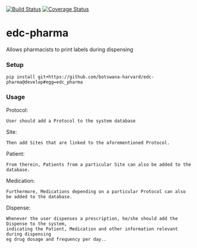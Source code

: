 [![Build Status](https://travis-ci.org/botswana-harvard/edc-pharma.svg?branch=develop)](https://travis-ci.org/botswana-harvard/tshilo-dikotla) [![Coverage Status](https://coveralls.io/repos/botswana-harvard/edc-pharma/badge.svg?branch=develop&service=github)](https://coveralls.io/github.com/botswana-harvard/edc-pharma.git)

# edc-pharma

Allows pharmacists to print labels during dispensing


### Setup

    pip install git+https://github.com/botswana-harvard/edc-pharma@develop#egg=edc_pharma
    
### Usage
Protocol:

	User should add a Protocol to the system database

Site:

	Then add Sites that are linked to the aforementioned Protocol.

Patient:

	From therein, Patients from a particular Site can also be added to the 	database.

Medication:

	Furthermore, Medications depending on a particular Protocol can also be added to the database. 

Dispense:

	Whenever the user dispenses a prescription, he/she should add the Dispense to the system,
	indicating the Patient, Medication and other information relevant during dispensing
	eg drug dosage and frequency per day..

